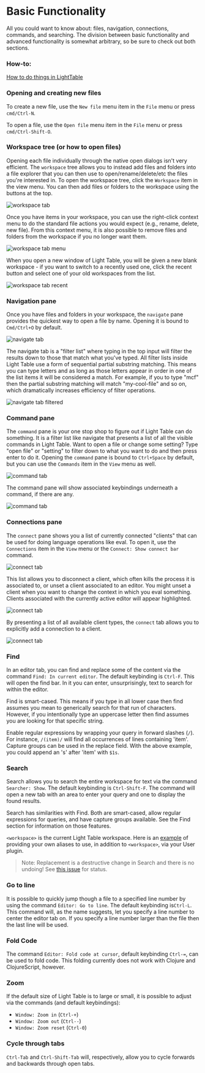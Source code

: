 # Basic Functionality

All you could want to know about: files, navigation, connections, commands, and searching. The division between basic functionality and advanced functionality is somewhat arbitrary, so be sure to check out both sections.

### How-to:
[How to do things in LightTable](how.md)


### Opening and creating new files

To create a new file, use the `New file` menu item in the `File` menu or press `cmd/Ctrl-N`.

To open a file, use the `Open file` menu item in the `File` menu or press `cmd/Ctrl-Shift-O`.

### Workspace tree \(or how to open files\)

Opening each file individually through the native open dialogs isn't very efficient. The `workspace` tree allows you to instead add files and folders into a file explorer that you can then use to open/rename/delete/etc the files you're interested in. To open the workspace tree, click the `Workspace` item in the view menu. You can then add files or folders to the workspace using the buttons at the top.

![workspace tab](/images/start/wsadd.png)

Once you have items in your workspace, you can use the right-click context menu to do the standard file actions you would expect \(e.g., rename, delete, new file\). From this context menu, it is also possible to remove files and folders from the workspace if you no longer want them.

![workspace tab menu](/images/start/wsmenu.png)

When you open a new window of Light Table, you will be given a new blank workspace - if you want to switch to a recently used one, click the recent button and select one of your old workspaces from the list.

![workspace tab recent](/images/start/wsrecent.png)

### Navigation pane

Once you have files and folders in your workspace, the `navigate` pane provides the quickest way to open a file by name. Opening it is bound to `Cmd/Ctrl+O` by default.

![navigate tab](/images/start/navi.png)

The navigate tab is a "filter list" where typing in the top input will filter the results down to those that match what you've typed. All filter lists inside Light Table use a form of sequential partial substring matching. This means you can type letters and as long as those letters appear in order in one of the list items it will be considered a match. For example, if you to type "mcf" then the partial substring matching will match "my-cool-file" and so on, which dramatically increases efficiency of filter operations.

![navigate tab filtered](/images/start/navi2.png)

### Command pane

The `command` pane is your one stop shop to figure out if Light Table can do something. It is a filter list like navigate that presents a list of all the visible commands in Light Table. Want to open a file or change some setting? Type "open file" or "setting" to filter down to what you want to do and then press enter to do it. Opening the `command` pane is bound to `Ctrl+Space` by default, but you can use the `Commands` item in the `View` menu as well.

![command tab](/images/start/cmd.png)

The command pane will show associated keybindings underneath a command, if there are any.

![command tab](/images/start/cmdopts.png)

### Connections pane

The `connect` pane shows you a list of currently connected "clients" that can be used for doing language operations like eval. To open it, use the `Connections` item in the `View` menu or the `Connect: Show connect bar` command.

![connect tab](/images/start/con.png)

This list allows you to disconnect a client, which often kills the process it is associated to, or unset a client associated to an editor. You might unset a client when you want to change the context in which you eval something. Clients associated with the currently active editor will appear highlighted.

![connect tab](/images/start/consel.png)

By presenting a list of all available client types, the `connect` tab allows you to explicitly add a connection to a client.

![connect tab](/images/start/conadd.png)

### Find

In an editor tab, you can find and replace some of the content via the command `Find: In current editor`. The default keybinding is `Ctrl-F`. This will open the find bar. In it you can enter, unsurprisingly, text to search for within the editor.

Find is smart-cased. This means if you type in all lower case then find assumes you mean to generically search for that run of characters. However, if you intentionally type an uppercase letter then find assumes you are looking for that specific string.

Enable regular expressions by wrapping your query in forward slashes \(`/`\). For instance, `/(item)/` will find all occurrences of lines containing 'item'. Capture groups can be used in the replace field. With the above example, you could append an 's' after 'item' with `$1s`.

### Search

Search allows you to search the entire workspace for text via the command `Searcher: Show`. The default keybinding is `Ctrl-Shift-F`. The command will open a new tab with an area to enter your query and one to display the found results.

Search has similarities with Find. Both are smart-cased, allow regular expressions for queries, and have capture groups available. See the Find section for information on those features.

`<workspace>` is the current Light Table workspace. Here is an [example](https://github.com/cldwalker/ltfiles/blob/d2459f26df08c10f4e74352e54dbf4919db5b7b0/src/lt/plugins/ltfiles/search.cljs#L12-L22) of providing your own aliases to use, in addition to `<workspace>`, via your User plugin.

> Note: Replacement is a destructive change in Search and there is no undoing! See [this issue](https://github.com/LightTable/LightTable/issues/1547) for status.

### Go to line

It is possible to quickly jump though a file to a specified line number by using the command `Editor: Go to line`. The default keybinding is`Ctrl-L`. This command will, as the name suggests, let you specify a line number to center the editor tab on. If you specify a line number larger than the file then the last line will be used.

### Fold Code

The command `Editor: Fold code at cursor`, default keybinding `Ctrl-=`, can be used to fold code. This folding currently does not work with Clojure and ClojureScript, however.

### Zoom

If the default size of Light Table is to large or small, it is possible to adjust via the commands \(and default keybindings\):

* `Window: Zoom in` \(`Ctrl-+`\)
* `Window: Zoom out` \(`Ctrl--`\)
* `Window: Zoom reset` \(`Ctrl-0`\)

### Cycle through tabs

`Ctrl-Tab` and `Ctrl-Shift-Tab` will, respectively, allow you to cycle forwards and backwards through open tabs.



